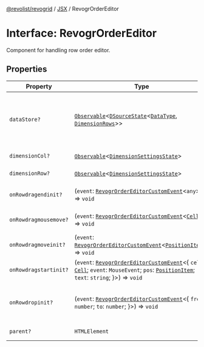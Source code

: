 [@revolist/revogrid](README.md) / [JSX](Namespace.JSX.md) / RevogrOrderEditor

# Interface: RevogrOrderEditor

Component for handling row order editor.

## Properties

| Property | Type | Description | Defined in |
| ------ | ------ | ------ | ------ |
| `dataStore?` | [`Observable`](TypeAlias.Observable.md)\<[`DSourceState`](TypeAlias.DSourceState.md)\<[`DataType`](TypeAlias.DataType.md), [`DimensionRows`](TypeAlias.DimensionRows.md)\>\> | Static stores, not expected to change during component lifetime | [src/components.d.ts:1841](https://github.com/revolist/revogrid/blob/7441a116e7c14801fe05f009e2206ea7b70630f5/src/components.d.ts#L1841) |
| `dimensionCol?` | [`Observable`](TypeAlias.Observable.md)\<[`DimensionSettingsState`](Interface.DimensionSettingsState.md)\> | Dimension settings X | [src/components.d.ts:1845](https://github.com/revolist/revogrid/blob/7441a116e7c14801fe05f009e2206ea7b70630f5/src/components.d.ts#L1845) |
| `dimensionRow?` | [`Observable`](TypeAlias.Observable.md)\<[`DimensionSettingsState`](Interface.DimensionSettingsState.md)\> | Dimension settings Y | [src/components.d.ts:1849](https://github.com/revolist/revogrid/blob/7441a116e7c14801fe05f009e2206ea7b70630f5/src/components.d.ts#L1849) |
| `onRowdragendinit?` | (`event`: [`RevogrOrderEditorCustomEvent`](Interface.RevogrOrderEditorCustomEvent.md)\<`any`\>) => `void` | Row drag ended started | [src/components.d.ts:1853](https://github.com/revolist/revogrid/blob/7441a116e7c14801fe05f009e2206ea7b70630f5/src/components.d.ts#L1853) |
| `onRowdragmousemove?` | (`event`: [`RevogrOrderEditorCustomEvent`](Interface.RevogrOrderEditorCustomEvent.md)\<[`Cell`](Interface.Cell.md)\>) => `void` | Row mouse move started | [src/components.d.ts:1857](https://github.com/revolist/revogrid/blob/7441a116e7c14801fe05f009e2206ea7b70630f5/src/components.d.ts#L1857) |
| `onRowdragmoveinit?` | (`event`: [`RevogrOrderEditorCustomEvent`](Interface.RevogrOrderEditorCustomEvent.md)\<[`PositionItem`](Interface.PositionItem.md)\>) => `void` | Row move started | [src/components.d.ts:1861](https://github.com/revolist/revogrid/blob/7441a116e7c14801fe05f009e2206ea7b70630f5/src/components.d.ts#L1861) |
| `onRowdragstartinit?` | (`event`: [`RevogrOrderEditorCustomEvent`](Interface.RevogrOrderEditorCustomEvent.md)\<\{ `cell`: [`Cell`](Interface.Cell.md); `event`: `MouseEvent`; `pos`: [`PositionItem`](Interface.PositionItem.md); `text`: `string`; \}\>) => `void` | Row drag started | [src/components.d.ts:1865](https://github.com/revolist/revogrid/blob/7441a116e7c14801fe05f009e2206ea7b70630f5/src/components.d.ts#L1865) |
| `onRowdropinit?` | (`event`: [`RevogrOrderEditorCustomEvent`](Interface.RevogrOrderEditorCustomEvent.md)\<\{ `from`: `number`; `to`: `number`; \}\>) => `void` | Row dragged, new range ready to be applied | [src/components.d.ts:1874](https://github.com/revolist/revogrid/blob/7441a116e7c14801fe05f009e2206ea7b70630f5/src/components.d.ts#L1874) |
| `parent?` | `HTMLElement` | Parent element | [src/components.d.ts:1881](https://github.com/revolist/revogrid/blob/7441a116e7c14801fe05f009e2206ea7b70630f5/src/components.d.ts#L1881) |
